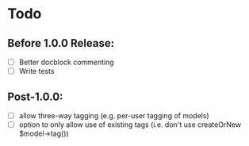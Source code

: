 # Todo

## Before 1.0.0 Release:

- [ ] Better docblock commenting
- [ ] Write tests

## Post-1.0.0:

- [ ] allow three-way tagging (e.g. per-user tagging of models)
- [ ] option to only allow use of existing tags (i.e. don't use createOrNew $model->tag())
